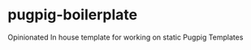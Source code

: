 pugpig-boilerplate
==================

Opinionated In house template for working on static Pugpig Templates